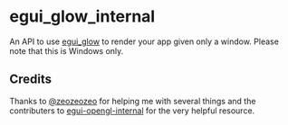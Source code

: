 # egui_glow_internal
An API to use [egui_glow](https://github.com/emilk/egui/tree/master/crates/egui_glow) to render your app given only a window.
Please note that this is Windows only.
## Credits
Thanks to [@zeozeozeo](https://github.com/zeozeozeo) for helping me with several things and the contributers to [egui-opengl-internal](https://github.com/mfloob/egui-opengl-internal) for the very helpful resource.
